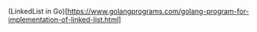 (LinkedList in Go)[https://www.golangprograms.com/golang-program-for-implementation-of-linked-list.html]
